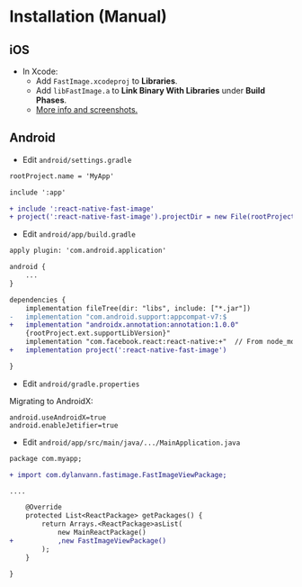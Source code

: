 # Installation (Manual)

## iOS

- In Xcode:
    - Add `FastImage.xcodeproj` to **Libraries**.
    - Add `libFastImage.a` to **Link Binary With Libraries** under **Build Phases**.
    - [More info and screenshots.](http://facebook.github.io/react-native/docs/linking-libraries-ios.html#content)

## Android

* Edit `android/settings.gradle`

```diff
rootProject.name = 'MyApp'

include ':app'

+ include ':react-native-fast-image'
+ project(':react-native-fast-image').projectDir = new File(rootProject.projectDir, '../node_modules/react-native-fast-image/android')
```

* Edit `android/app/build.gradle`

```diff
apply plugin: 'com.android.application'

android {
    ...
}

dependencies {
    implementation fileTree(dir: "libs", include: ["*.jar"])
-   implementation "com.android.support:appcompat-v7:$
+   implementation "androidx.annotation:annotation:1.0.0"
    {rootProject.ext.supportLibVersion}"
    implementation "com.facebook.react:react-native:+"  // From node_modules
+   implementation project(':react-native-fast-image')

}
```
* Edit `android/gradle.properties`

Migrating to AndroidX:
```gradle.properties
android.useAndroidX=true
android.enableJetifier=true
```

* Edit `android/app/src/main/java/.../MainApplication.java`

```diff
package com.myapp;

+ import com.dylanvann.fastimage.FastImageViewPackage;

....

    @Override
    protected List<ReactPackage> getPackages() {
        return Arrays.<ReactPackage>asList(
            new MainReactPackage()
+           ,new FastImageViewPackage()
        );
    }

}
```
